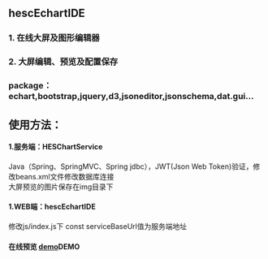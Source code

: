 ## hescEchartIDE
### 1. 在线大屏及图形编辑器
### 2. 大屏编辑、预览及配置保存
### package：echart,bootstrap,jquery,d3,jsoneditor,jsonschema,dat.gui...
## 使用方法：
#### 1.服务端：HESChartService
Java（Spring、SpringMVC、Spring jdbc），JWT(Json Web Token)验证，修改beans.xml文件修改数据库连接<br>
大屏预览的图片保存在img目录下
#### 1.WEB端：hescEchartIDE
修改js/index.js下 const serviceBaseUrl值为服务端地址

#### 在线预览 [demo](http://www.mmcode.top/hescEchartIDE/html/login.html)DEMO
